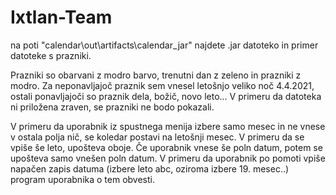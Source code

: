 # Ixtlan-Team

na poti "calendar\out\artifacts\calendar_jar" najdete .jar datoteko in primer datoteke s prazniki.

Prazniki so obarvani z modro barvo, trenutni dan z zeleno in prazniki z modro. Za neponavljajoč praznik sem vnesel letošnjo veliko noč 4.4.2021, ostali ponavljajoči so praznik dela, božič, novo leto... V primeru da datoteka ni priložena zraven, se prazniki ne bodo pokazali.

V primeru da uporabnik iz spustnega menija izbere samo mesec in ne vnese v ostala polja nič, se koledar postavi na letošnji mesec. V primeru da se vpiše še leto, upošteva oboje. Če uporabnik vnese še poln datum, potem se upošteva samo vnešen poln datum. V primeru da uporabnik po pomoti vpiše napačen zapis datuma (izbere leto abc, oziroma izbere 19. mesec..) program uporabnika o tem obvesti.
